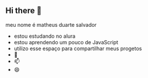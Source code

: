 ## Hi there 👋

meu nome é matheus duarte salvador

- estou estudando no alura
- estou aprendendo um pouco de JavaScript
- utilizo esse espaço para compartilhar meus progetos 
- 🔭 
- 📫 
- 😄 
